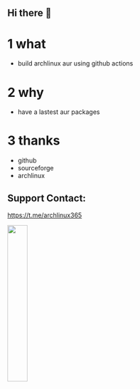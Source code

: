 ## Hi there 👋

# 1 what

* build archlinux aur using github actions

# 2 why

* have a lastest aur packages

# 3 thanks

* github
* sourceforge
* archlinux


## Support Contact:

 https://t.me/archlinux365
 
 <img src=https://user-images.githubusercontent.com/1329093/200988975-33a27396-74fa-44ed-9c16-e028e529d729.png width=30% />

